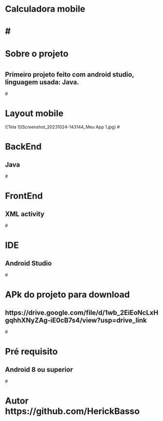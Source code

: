 <h1> Calculadora mobile  <h1/>
#
<h1> Sobre o projeto <h1/>
<h2> Primeiro projeto feito com android studio, linguagem usada: Java. </h2>
  #
<h1> Layout mobile </h1>
![Tela 1](Screenshot_20231024-143144_Meu App 1.jpg)
#
<h1> BackEnd </h1>
<h2> Java </h2>
#
<h1> FrontEnd </h1>
<h2> XML activity </h2>
#
<h1> IDE </h1>
<h2> Android Studio </h2>
#
<h1> APk do projeto para download </h1>
<h2> https://drive.google.com/file/d/1wb_2EiEoNcLxHgqhhXNyZAg-iE0cB7s4/view?usp=drive_link </h2>
#
<h1> Pré requisito </h1>
<h2> Android 8 ou superior </h2>
#
<h1> Autor https://github.com/HerickBasso </h1>
